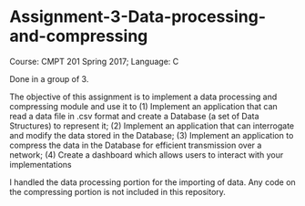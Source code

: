 # Assignment-3-Data-processing-and-compressing
Course: CMPT 201 Spring 2017;
Language: C

Done in a group of 3.

The objective of this assignment is to implement a data processing and compressing module and use it to (1) Implement an application that can read a data file in .csv format and create a Database (a set of Data Structures) to represent it; (2) Implement an application that can interrogate and modify the data stored in the Database; (3) Implement an application to compress the data in the Database for efficient transmission over a network; (4) Create a dashboard which allows users to interact with your implementations

I handled the data processing portion for the importing of data.
Any code on the compressing portion is not included in this repository. 
